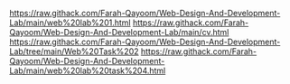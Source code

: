 https://raw.githack.com/Farah-Qayoom/Web-Design-And-Development-Lab/main/web%20lab%201.html
https://raw.githack.com/Farah-Qayoom/Web-Design-And-Development-Lab/main/cv.html
https://raw.githack.com/Farah-Qayoom/Web-Design-And-Development-Lab/tree/main/Web%20Task%202
https://raw.githack.com/Farah-Qayoom/Web-Design-And-Development-Lab/main/web%20lab%20task%204.html
